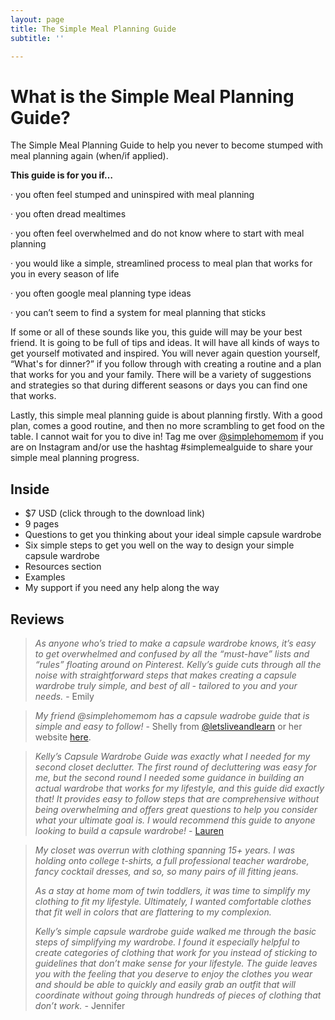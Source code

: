 ```yaml
---
layout: page
title: The Simple Meal Planning Guide
subtitle: ''

---
```

# What is the Simple Meal Planning Guide?

The Simple Meal Planning Guide to help you never to become stumped with meal planning again (when/if applied).

**This guide is for you if…**

· you often feel stumped and uninspired with meal planning

· you often dread mealtimes

· you often feel overwhelmed and do not know where to start with meal planning

· you would like a simple, streamlined process to meal plan that works for you in every season of life

· you often google meal planning type ideas

· you can’t seem to find a system for meal planning that sticks

If some or all of these sounds like you, this guide will may be your best friend. It is going to be full of tips and ideas. It will have all kinds of ways to get yourself motivated and inspired. You will never again question yourself, “What's for dinner?” if you follow through with creating a routine and a plan that works for you and your family. There will be a variety of suggestions and strategies so that during different seasons or days you can find one that works.

Lastly, this simple meal planning guide is about planning firstly. With a good plan, comes a good routine, and then no more scrambling to get food on the table. I cannot wait for you to dive in! Tag me over [@simplehomemom](http://www.instagram.com/simplehomemom) if you are on Instagram and/or use the hashtag #simplemealguide to share your simple meal planning progress.

## Inside

* $7 USD (click through to the download link)
* 9 pages
* Questions to get you thinking about your ideal simple capsule wardrobe
* Six simple steps to get you well on the way to design your simple capsule wardrobe
* Resources section
* Examples
* My support if you need any help along the way

## Reviews

> _As anyone who’s tried to make a capsule wardrobe knows, it’s easy to get overwhelmed and confused by all the “must-have” lists and “rules” floating around on Pinterest. Kelly’s guide cuts through all the noise with straightforward steps that makes creating a capsule wardrobe truly simple, and best of all - tailored to you and your needs._ - Emily

> _My friend @simplehomemom has a capsule wadrobe guide that is simple and easy to follow!_ - Shelly from [@letsliveandlearn](https://www.instagram.com/letsliveandlearn/) or her website [here](https://letsliveandlearn.com/).

> _Kelly’s Capsule Wardrobe Guide was exactly what I needed for my second closet declutter. The first round of decluttering was easy for me, but the second round I needed some guidance in building an actual wardrobe that works for my lifestyle, and this guide did exactly that! It provides easy to follow steps that are comprehensive without being overwhelming and offers great questions to help you consider what your ultimate goal is. I would recommend this guide to anyone looking to build a capsule wardrobe!_ - [Lauren](www.instagram.com/home.sweet.hopkins)

> _My closet was overrun with clothing spanning 15+ years. I was holding onto college t-shirts, a full professional teacher wardrobe, fancy cocktail dresses, and so, so many pairs of ill fitting jeans._
>
> _As a stay at home mom of twin toddlers, it was time to simplify my clothing to fit my lifestyle. Ultimately, I wanted comfortable clothes that fit well in colors that are flattering to my complexion._
>
> _Kelly’s simple capsule wardrobe guide walked me through the basic steps of simplifying my wardrobe. I found it especially helpful to create categories of clothing that work for you instead of sticking to guidelines that don’t make sense for your lifestyle. The guide leaves you with the feeling that you deserve to enjoy the clothes you wear and should be able to quickly and easily grab an outfit that will coordinate without going through hundreds of pieces of clothing that don’t work. -_ Jennifer